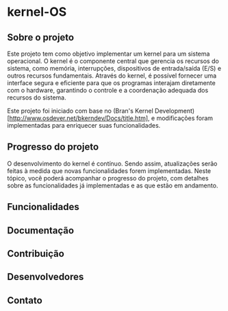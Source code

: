 # kernel-OS

## Sobre o projeto
Este projeto tem como objetivo implementar um kernel para um sistema operacional. O kernel é o componente central que gerencia os recursos do sistema, como memória, interrupções, dispositivos de entrada/saída (E/S) e outros recursos fundamentais. Através do kernel, é possível fornecer uma interface segura e eficiente para que os programas interajam diretamente com o hardware, garantindo o controle e a coordenação adequada dos recursos do sistema.

Este projeto foi iniciado com base no (Bran's Kernel Development)[http://www.osdever.net/bkerndev/Docs/title.htm], e modificações foram implementadas para enriquecer suas funcionalidades.

## Progresso do projeto
O desenvolvimento do kernel é contínuo. Sendo assim, atualizações serão feitas à medida que novas funcionalidades forem implementadas. 
Neste tópico, você poderá acompanhar o progresso do projeto, com detalhes sobre as funcionalidades já implementadas e as que estão em andamento.

## Funcionalidades

## Documentação

## Contribuição

## Desenvolvedores

## Contato
